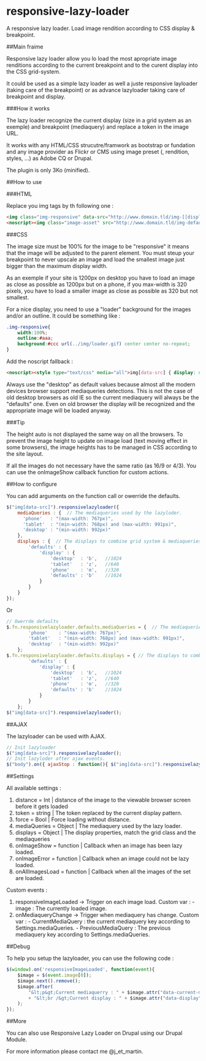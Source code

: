 responsive-lazy-loader
======================

A responsive lazy loader. Load image rendition according to CSS display &amp; breakpoint.

##Main fraime

Responsive lazy loader allow you lo load the most apropriate image renditions according to the current breakpoint and to the curent display into the CSS grid-system.

It could be used as a simple lazy loader as well a juste responsive layloader (taking care of the breakpoint) or as advance lazyloader taking care of breakpoint and display.

###How it works

The lazy loader recognize the current display (size in a grid system as an exemple) and breakpoint (mediaquery) and replace a token in the image URL.

It works with any HTML/CSS strucutre/framwork as bootstrap or fundation and any image provider as Flickr or CMS using image preset (, rendition, styles, ...) as Adobe CQ or Drupal.

The plugin is only 3Ko (minified).
        		
##How to use

###HTML

Replace you img tags by th following one :

```html
<img class="img-responsive" data-src="http://www.domain.tld/img-[[display]].jpg" src="js/pixel.gif" alt="image">
<noscript><img class="image-asset" src="http://www.domain.tld/img-defaults.jpg" alt="image"></noscript>
```

###CSS

The image size must be 100% for the image to be "responsive" it means that the image will be adjusted to the parent element. You must steup your breakpoint to never upscale an image and load the smallest image just bigger than the maximum display width.

As an exemple if your site is 1200px on desktop you have to load an image as close as possible as 1200px but on a phone, if you max-width is 320 pixels, you have to load a smaller image as close as possible as 320 but not smallest.</p>

For a nice display, you need to use a "loader" background for the images and/or an outline.
It could be something like :

```css
.img-responsive{
	width:100%;
	outline:#aaa;
	background:#ccc url(../img/loader.gif) center center no-repeat;
}
```

Add the noscript fallback :

```html
<noscript><style type="text/css" media="all">img[data-src] { display: none; }</style></noscript>
```

Always use the "desktop" as default values because almost all the modern devices browser support mediaqueries detections. This is not the case of old desktop browsers as old IE so the current mediaquery will always be the "defaults" one. Even on old browser the display will be recognized and the appropriate image will be loaded anyway.

###Tip

The height auto is not displayed the same way on all the browsers.
To prevent the image height to update on image load (text moving effect in some browsers), the image heights has to be managed in CSS according to the site layout.

If all the images do not necessary have the same ratio (as 16/9 or 4/3). You can use the onImageShow callback function for custom actions.

##How to configure

You can add arguments on the function call or owerride the defaults.

```javascript
$("img[data-src]").responsivelazyloader({
	mediaQueries : {  // The mediaqueries used by the lazyloder.
	  'phone'   : "(max-width: 767px)",
	  'tablet'  : "(min-width: 768px) and (max-width: 991px)",
	  'desktop' : "(min-width: 992px)"
	},
	displays : {  // The displays to combine grid system & mediaqueries
		'defaults' : {
			'display' : {
				'desktop'  : 'b',	//1024
				'tablet'   : 'z',	//640
				'phone'    : 'm',	//320
				'defaults' : 'b'	//1024
			}
		}
	}
});
```

Or

```javascript
// Owerrde defaults
$.fn.responsivelazyloader.defaults.mediaQueries = {  // The mediaqueries used by the lazyloder.
		'phone'    : "(max-width: 767px)",
		'tablet'   : "(min-width: 768px) and (max-width: 991px)",
		'desktop'  : "(min-width: 992px)"
	};
$.fn.responsivelazyloader.defaults.displays = {	// The displays to combine grid system & mediaqueries
		'defaults' : {
			'display' : {
				'desktop'  : 'b',	//1024
				'tablet'   : 'z',	//640
				'phone'    : 'm',	//320
				'defaults' : 'b'	//1024
			}
		}
	};
$("img[data-src]").responsivelazyloader();
```

##AJAX

The lazyloader can be used with AJAX.

```javascript
// Init lazyloader
$("img[data-src]").responsivelazyloader();
// Init lazyloder after ajax events.
$("body").on({ ajaxStop : function(){ $("img[data-src]").responsivelazyloader(); }});
```

##Settings

All available settings :

1. distance        = Int      | distance of the image to the viewable browser screen before it gets loaded</li>
2. token           = string   | The token replaced by the current display pattern.</li>
3. force           = Bool     | Force loading without distance.</li>
4. mediaQueries    = Object   | The mediaquery used by the lazy loader.</li>
5. displays        = Object   | The display properties, match the grid class and the mediaqueries</li>
6. onImageShow     = function | Callback when an image has been lazy loaded.</li>
7. onImageError    = function | Callback when an image could not be lazy loaded.</li>
8. onAllImagesLoad = function | Callback when all the images of the set are loaded.</li>

Custom events :

1. responsiveImageLoaded -> Trigger on each image load. Custom var :
		- image : The currently loaded image.
2. onMediaqueryChange -> Trigger when mediaquery has change. Custom var :
		- CurrentMediaQuery : the current mediaquery key according to Settings.mediaQueries.
		- PreviousMediaQuery : The previous mediaquery key according to Settings.mediaQueries.

##Debug

To help you setup the lazyloader, you can use the following code :

```javascript
$(window).on('responsiveImageLoaded', function(event){
	$image = $(event.image[0]);
	$image.next().remove();
	$image.after(
		"&lt;p&gt;Current mediaquerry : " + $image.attr("data-current-mediaq")
		+ "&lt;br /&gt;Current display : " + $image.attr("data-display") + "&lt;/p&gt;"
	);
});
```

##More

You can also use Responsive Lazy Loader on Drupal using our Drupal Module.

For more information please contact me @j_et_martin.